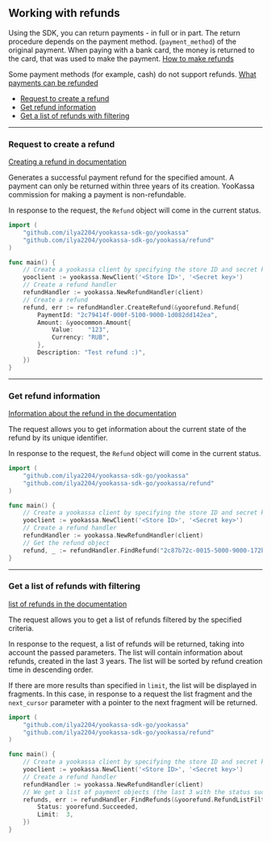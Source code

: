 ## Working with refunds

Using the SDK, you can return payments - in full or in part. The return procedure depends on the payment method.
(`payment_method`) of the original payment. When paying with a bank card, the money is returned to the card,
that was used to make the payment. [How to make refunds](https://yookassa.ru/developers/payment-acceptance/after-the-payment/refunds?lang=en)

Some payment methods (for example, cash) do not support refunds. [What payments can be refunded](https://yookassa.ru/developers/payment-methods/overview#all?lang=en)

* [Request to create a refund](#Request-to-create-a-refund)
* [Get refund information](#Get-refund-information)
* [Get a list of refunds with filtering](#Get-a-list-of-refunds-with-filtering)

---

### Request to create a refund

[Creating a refund in documentation](https://yookassa.ru/developers/api?lang=bash#create_refund?lang=en)

Generates a successful payment refund for the specified amount. A payment can only be returned within three years of its creation.
YooKassa commission for making a payment is non-refundable.

In response to the request, the `Refund` object will come in the current status.

```go
import (
    "github.com/ilya2204/yookassa-sdk-go/yookassa"
    "github.com/ilya2204/yookassa-sdk-go/yookassa/refund"
)

func main() {
    // Create a yookassa client by specifying the store ID and secret key
    yooclient := yookassa.NewClient('<Store ID>', '<Secret key>')
    // Create a refund handler
    refundHandler := yookassa.NewRefundHandler(client)
    // Create a refund
    refund, err := refundHandler.CreateRefund(&yoorefund.Refund{
        PaymentId: "2c79414f-000f-5100-9000-1d082dd142ea",
        Amount: &yoocommon.Amount{
            Value:    "123",
            Currency: "RUB",
        },
        Description: "Test refund :)",
    })
}
```

---

### Get refund information

[Information about the refund in the documentation](https://yookassa.ru/developers/api?lang=bash#get_refund?lang=en)

The request allows you to get information about the current state of the refund by its unique identifier.

In response to the request, the `Refund` object will come in the current status.

```go
import (
    "github.com/ilya2204/yookassa-sdk-go/yookassa"
    "github.com/ilya2204/yookassa-sdk-go/yookassa/refund"
)

func main() {
    // Create a yookassa client by specifying the store ID and secret key
    yooclient := yookassa.NewClient('<Store ID>', '<Secret key>')
    // Create a refund handler 
    refundHandler := yookassa.NewRefundHandler(client)
    // Get the refund object
    refund, _ := refundHandler.FindRefund("2c87b72c-0015-5000-9000-172b6038152a")
}
```

---

### Get a list of refunds with filtering

[list of refunds in the documentation](https://yookassa.ru/developers/api?lang=bash#get_refunds_list?lang=en)

The request allows you to get a list of refunds filtered by the specified criteria.

In response to the request, a list of refunds will be returned, taking into account the passed parameters. The list will contain information about refunds,
created in the last 3 years. The list will be sorted by refund creation time in descending order.

If there are more results than specified in `limit`, the list will be displayed in fragments. In this case, in response to a request
the list fragment and the `next_cursor` parameter with a pointer to the next fragment will be returned.

```go
import (
    "github.com/ilya2204/yookassa-sdk-go/yookassa"
    "github.com/ilya2204/yookassa-sdk-go/yookassa/refund"
)

func main() {
    // Create a yookassa client by specifying the store ID and secret key
    yooclient := yookassa.NewClient('<Store ID>', '<Secret key>')
    // Create a refund handler 
    refundHandler := yookassa.NewRefundHandler(client)
    // We get a list of payment objects (the last 3 with the status succeeded)
    refunds, err := refundHandler.FindRefunds(&yoorefund.RefundListFilter{
        Status: yoorefund.Succeeded,
        Limit:  3,
    })
}
```